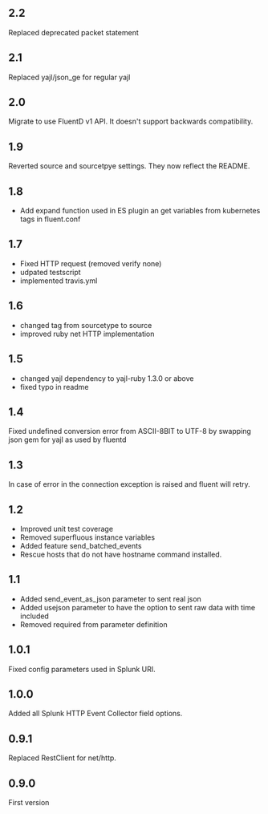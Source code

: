 ## 2.2

Replaced deprecated packet statement

## 2.1

Replaced yajl/json_ge for regular yajl

## 2.0

Migrate to use FluentD v1 API. It doesn't support backwards compatibility.

## 1.9

Reverted source and sourcetpye settings. They now reflect the README.

## 1.8

- Add expand function used in ES plugin an get variables from kubernetes tags in fluent.conf

## 1.7

- Fixed HTTP request (removed verify none)
- udpated testscript
- implemented travis.yml

## 1.6

- changed tag from sourcetype to source
- improved ruby net HTTP implementation

## 1.5

- changed yajl dependency to yajl-ruby 1.3.0 or above
- fixed typo in readme

## 1.4

Fixed undefined conversion error from ASCII-8BIT to UTF-8 by swapping json gem for yajl as used by fluentd

## 1.3

In case of error in the connection exception is raised and fluent will retry.

## 1.2

- Improved unit test coverage
- Removed superfluous instance variables
- Added feature send_batched_events
- Rescue hosts that do not have hostname command installed.

## 1.1

- Added send_event_as_json parameter to sent real json
- Added usejson parameter to have the option to sent raw data with time included
- Removed required from parameter definition

## 1.0.1

Fixed config parameters used in Splunk URI.

## 1.0.0

Added all Splunk HTTP Event Collector field options.

## 0.9.1

Replaced RestClient for net/http.

## 0.9.0

First version
